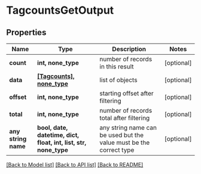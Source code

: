 # TagcountsGetOutput


## Properties
Name | Type | Description | Notes
------------ | ------------- | ------------- | -------------
**count** | **int, none_type** | number of records in this result | [optional] 
**data** | [**[Tagcounts], none_type**](Tagcounts.md) | list of objects | [optional] 
**offset** | **int, none_type** | starting offset after filtering | [optional] 
**total** | **int, none_type** | number of records total after filtering | [optional] 
**any string name** | **bool, date, datetime, dict, float, int, list, str, none_type** | any string name can be used but the value must be the correct type | [optional]

[[Back to Model list]](../README.md#documentation-for-models) [[Back to API list]](../README.md#documentation-for-api-endpoints) [[Back to README]](../README.md)


